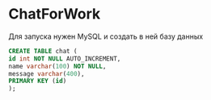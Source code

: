# ChatForWork

Для запуска нужен MySQL и создать в ней базу данных
```sql
CREATE TABLE chat (
id int NOT NULL AUTO_INCREMENT, 
name varchar(100) NOT NULL, 
message varchar(400),
PRIMARY KEY (id)
);
```  
